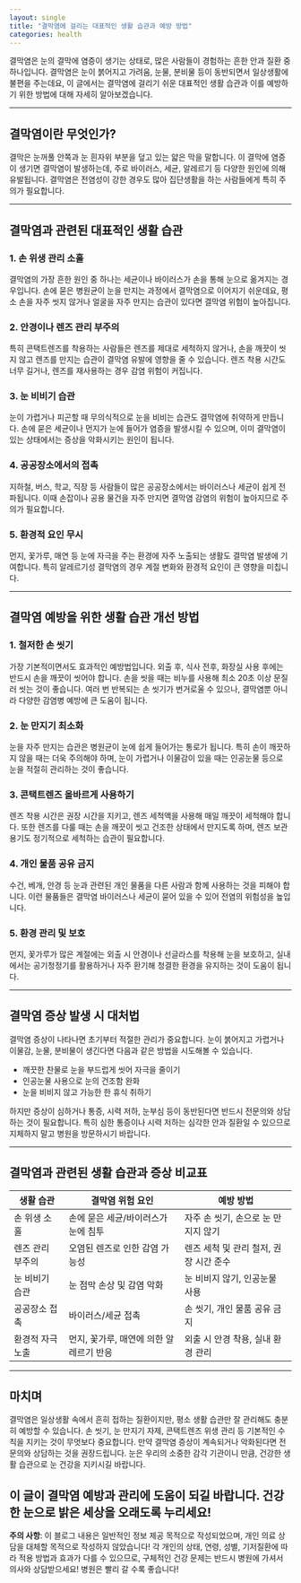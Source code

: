 ```yaml
---
layout: single
title: "결막염에 걸리는 대표적인 생활 습관과 예방 방법"
categories: health
---
```

결막염은 눈의 결막에 염증이 생기는 상태로, 많은 사람들이 경험하는 흔한 안과 질환 중 하나입니다. 결막염은 눈이 붉어지고 가려움, 눈물, 분비물 등이 동반되면서 일상생활에 불편을 주는데요, 이 글에서는 결막염에 걸리기 쉬운 대표적인 생활 습관과 이를 예방하기 위한 방법에 대해 자세히 알아보겠습니다.

---

## 결막염이란 무엇인가?

결막은 눈꺼풀 안쪽과 눈 흰자위 부분을 덮고 있는 얇은 막을 말합니다. 이 결막에 염증이 생기면 결막염이 발생하는데, 주로 바이러스, 세균, 알레르기 등 다양한 원인에 의해 유발됩니다. 결막염은 전염성이 강한 경우도 많아 집단생활을 하는 사람들에게 특히 주의가 필요합니다.

---

## 결막염과 관련된 대표적인 생활 습관

### 1. 손 위생 관리 소홀

결막염의 가장 흔한 원인 중 하나는 세균이나 바이러스가 손을 통해 눈으로 옮겨지는 경우입니다. 손에 묻은 병원균이 눈을 만지는 과정에서 결막염으로 이어지기 쉬운데요, 평소 손을 자주 씻지 않거나 얼굴을 자주 만지는 습관이 있다면 결막염 위험이 높아집니다.

### 2. 안경이나 렌즈 관리 부주의

특히 콘택트렌즈를 착용하는 사람들은 렌즈를 제대로 세척하지 않거나, 손을 깨끗이 씻지 않고 렌즈를 만지는 습관이 결막염 유발에 영향을 줄 수 있습니다. 렌즈 착용 시간도 너무 길거나, 렌즈를 재사용하는 경우 감염 위험이 커집니다.

### 3. 눈 비비기 습관

눈이 가렵거나 피곤할 때 무의식적으로 눈을 비비는 습관도 결막염에 취약하게 만듭니다. 손에 묻은 세균이나 먼지가 눈에 들어가 염증을 발생시킬 수 있으며, 이미 결막염이 있는 상태에서는 증상을 악화시키는 원인이 됩니다.

### 4. 공공장소에서의 접촉

지하철, 버스, 학교, 직장 등 사람들이 많은 공공장소에서는 바이러스나 세균이 쉽게 전파됩니다. 이때 손잡이나 공용 물건을 자주 만지면 결막염 감염의 위험이 높아지므로 주의가 필요합니다.

### 5. 환경적 요인 무시

먼지, 꽃가루, 매연 등 눈에 자극을 주는 환경에 자주 노출되는 생활도 결막염 발생에 기여합니다. 특히 알레르기성 결막염의 경우 계절 변화와 환경적 요인이 큰 영향을 미칩니다.

---

## 결막염 예방을 위한 생활 습관 개선 방법

### 1. 철저한 손 씻기

가장 기본적이면서도 효과적인 예방법입니다. 외출 후, 식사 전후, 화장실 사용 후에는 반드시 손을 깨끗이 씻어야 합니다. 손을 씻을 때는 비누를 사용해 최소 20초 이상 문질러 씻는 것이 좋습니다. 여러 번 반복되는 손 씻기가 번거로울 수 있으나, 결막염뿐 아니라 다양한 감염병 예방에 큰 도움이 됩니다.

### 2. 눈 만지기 최소화

눈을 자주 만지는 습관은 병원균이 눈에 쉽게 들어가는 통로가 됩니다. 특히 손이 깨끗하지 않을 때는 더욱 주의해야 하며, 눈이 가렵거나 이물감이 있을 때는 인공눈물 등으로 눈을 적절히 관리하는 것이 좋습니다.

### 3. 콘택트렌즈 올바르게 사용하기

렌즈 착용 시간은 권장 시간을 지키고, 렌즈 세척액을 사용해 매일 깨끗이 세척해야 합니다. 또한 렌즈를 다룰 때는 손을 깨끗이 씻고 건조한 상태에서 만지도록 하며, 렌즈 보관 용기도 정기적으로 세척하는 습관이 필요합니다.

### 4. 개인 물품 공유 금지

수건, 베개, 안경 등 눈과 관련된 개인 물품을 다른 사람과 함께 사용하는 것을 피해야 합니다. 이런 물품들은 결막염 바이러스나 세균이 묻어 있을 수 있어 전염의 위험성을 높입니다.

### 5. 환경 관리 및 보호

먼지, 꽃가루가 많은 계절에는 외출 시 안경이나 선글라스를 착용해 눈을 보호하고, 실내에서는 공기청정기를 활용하거나 자주 환기해 청결한 환경을 유지하는 것이 도움이 됩니다.

---

## 결막염 증상 발생 시 대처법

결막염 증상이 나타나면 초기부터 적절한 관리가 중요합니다. 눈이 붉어지고 가렵거나 이물감, 눈물, 분비물이 생긴다면 다음과 같은 방법을 시도해볼 수 있습니다.

- 깨끗한 찬물로 눈을 부드럽게 씻어 자극을 줄이기
- 인공눈물 사용으로 눈의 건조함 완화
- 눈을 비비지 않고 가능한 한 휴식 취하기

하지만 증상이 심하거나 통증, 시력 저하, 눈부심 등이 동반된다면 반드시 전문의와 상담하는 것이 필요합니다. 특히 심한 통증이나 시력 저하는 심각한 안과 질환일 수 있으므로 지체하지 말고 병원을 방문하시기 바랍니다.

---

## 결막염과 관련된 생활 습관과 증상 비교표

| 생활 습관            | 결막염 위험 요인                         | 예방 방법                              |
|----------------------|----------------------------------------|---------------------------------------|
| 손 위생 소홀          | 손에 묻은 세균/바이러스가 눈에 침투      | 자주 손 씻기, 손으로 눈 만지지 않기  |
| 렌즈 관리 부주의       | 오염된 렌즈로 인한 감염 가능성            | 렌즈 세척 및 관리 철저, 권장 시간 준수 |
| 눈 비비기 습관         | 눈 점막 손상 및 감염 악화                | 눈 비비지 않기, 인공눈물 사용          |
| 공공장소 접촉          | 바이러스/세균 접촉                       | 손 씻기, 개인 물품 공유 금지           |
| 환경적 자극 노출       | 먼지, 꽃가루, 매연에 의한 알레르기 반응 | 외출 시 안경 착용, 실내 환경 관리       |

---

## 마치며

결막염은 일상생활 속에서 흔히 접하는 질환이지만, 평소 생활 습관만 잘 관리해도 충분히 예방할 수 있습니다. 손 씻기, 눈 만지기 자제, 콘택트렌즈 위생 관리 등 기본적인 수칙을 지키는 것이 무엇보다 중요합니다. 만약 결막염 증상이 계속되거나 악화된다면 전문의와 상담하는 것을 권장드립니다. 눈은 우리의 소중한 감각 기관이니 만큼, 건강한 생활 습관으로 눈 건강을 지키시길 바랍니다.

이 글이 결막염 예방과 관리에 도움이 되길 바랍니다. 건강한 눈으로 밝은 세상을 오래도록 누리세요!
---

**주의 사항**: 이 블로그 내용은 일반적인 정보 제공 목적으로 작성되었으며, 개인 의료 상담을 대체할 목적으로 작성하지 않았습니다! 각 개인의 상태, 연령, 성별, 기저질환에 따라 적용 방법과 효과가 다를 수 있으므로, 구체적인 건강 문제는 반드시 병원에 가셔서 의사와 상담받으세요! 병원은 빨리 갈 수록 좋습니다!
